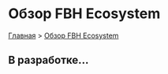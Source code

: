 # Обзор FBH Ecosystem

[Главная](./README.md) > [Обзор FBH Ecosystem](./introduction.md)

## В разработке...
